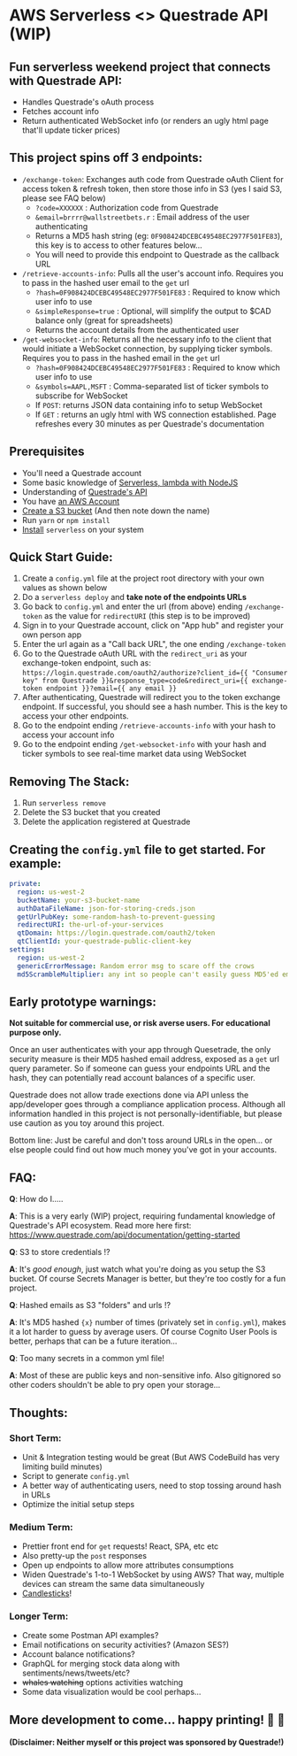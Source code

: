 # AWS Serverless <> Questrade API (WIP)

## Fun serverless weekend project that connects with Questrade API:
- Handles Questrade's oAuth process
- Fetches account info
- Return authenticated WebSocket info (or renders an ugly html page that'll update ticker prices)

## This project spins off 3 endpoints:
- `/exchange-token`: Exchanges auth code from Questrade oAuth Client for access token & refresh token, then store those info in S3 (yes I said S3, please see FAQ below)
  - `?code=XXXXXX` : Authorization code from Questrade
  - `&email=brrrr@wallstreetbets.r` : Email address of the user authenticating
  - Returns a MD5 hash string (eg: `0F908424DCEBC49548EC2977F501FE83`), this key is to access to other features below...
  - You will need to provide this endpoint to Questrade as the callback URL
- `/retrieve-accounts-info`: Pulls all the user's account info. Requires you to pass in the hashed user email to the `get` url
  - `?hash=0F908424DCEBC49548EC2977F501FE83` : Required to know which user info to use
  - `&simpleResponse=true` : Optional, will simplify the output to $CAD balance only (great for spreadsheets)
  - Returns the account details from the authenticated user
- `/get-websocket-info`: Returns all the necessary info to the client that would initiate a WebSocket connection, by supplying ticker symbols. Requires you to pass in the hashed email in the `get` url
  - `?hash=0F908424DCEBC49548EC2977F501FE83` : Required to know which user info to use
  - `&symbols=AAPL,MSFT` : Comma-separated list of ticker symbols to subscribe for WebSocket
  - If `POST`: returns JSON data containing info to setup WebSocket
  - If `GET` : returns an ugly html with WS connection established. Page refreshes every 30 minutes as per Questrade's documentation

## Prerequisites
- You'll need a Questrade account
- Some basic knowledge of [Serverless, lambda with NodeJS](https://www.serverless.com/framework/docs/providers/aws/guide/quick-start/)
- Understanding of [Questrade's API](https://www.questrade.com/api/documentation/getting-started)
- You have [an AWS Account](https://aws.amazon.com/)
- [Create a S3 bucket](https://docs.aws.amazon.com/AmazonS3/latest/user-guide/create-bucket.html) (And then note down the name)
- Run `yarn` or `npm install`
- [Install](https://www.npmjs.com/package/serverless) `serverless` on your system

## Quick Start Guide:
1. Create a `config.yml` file at the project root directory with your own values as shown below
1. Do a `serverless deploy` and **take note of the endpoints URLs**
1. Go back to `config.yml` and enter the url (from above) ending `/exchange-token` as the value for `redirectURI` (this step is to be improved)
1. Sign in to your Questrade account, click on "App hub" and register your own person app
1. Enter the url again as a "Call back URL", the one ending `/exchange-token`
1. Go to the Questrade oAuth URL with the `redirect_uri` as your exchange-token endpoint, such as: `https://login.questrade.com/oauth2/authorize?client_id={{ "Consumer key" from Questrade }}&response_type=code&redirect_uri={{ exchange-token endpoint }}?email={{ any email }}`
1. After authenticating, Questrade will redirect you to the token exchange endpoint. If successful, you should see a hash number. This is the key to access your other endpoints.
1. Go to the endpoint ending `/retrieve-accounts-info` with your hash to access your account info
1. Go to the endpoint ending `/get-websocket-info` with your hash and ticker symbols to see real-time market data using WebSocket

## Removing The Stack:
1. Run `serverless remove`
1. Delete the S3 bucket that you created
1. Delete the application registered at Questrade

## Creating the `config.yml` file to get started. For example:
```yml
private:
  region: us-west-2
  bucketName: your-s3-bucket-name
  authDataFileName: json-for-storing-creds.json
  getUrlPubKey: some-random-hash-to-prevent-guessing
  redirectURI: the-url-of-your-services
  qtDomain: https://login.questrade.com/oauth2/token
  qtClientId: your-questrade-public-client-key
settings:
  region: us-west-2
  genericErrorMessage: Random error msg to scare off the crows
  md5ScrambleMultiplier: any int so people can't easily guess MD5'ed emails
```

## Early prototype warnings:
**Not suitable for commercial use, or risk averse users. For educational purpose only.**

Once an user authenticates with your app through Quesetrade, the only security measure is their MD5 hashed email address, exposed as a `get` url query parameter. So if someone can guess your endpoints URL and the hash, they can potentially read account balances of a specific user.

Questrade does not allow trade exections done via API unless the app/developer goes through a compliance application process. Although all information handled in this project is not personally-identifiable, but please use caution as you toy around this project.

Bottom line: Just be careful and don't toss around URLs in the open... or else people could find out how much money you've got in your accounts.

## FAQ:
**Q**: How do I.....

**A**: This is a very early (WIP) project, requiring fundamental knowledge of Questrade's API ecosystem. Read more here first: https://www.questrade.com/api/documentation/getting-started

**Q**: S3 to store credentials !?

**A**: It's _good enough_, just watch what you're doing as you setup the S3 bucket. Of course Secrets Manager is better, but they're too costly for a fun project.

**Q**: Hashed emails as S3 "folders" and urls !?

**A**: It's MD5 hashed `{x}` number of times (privately set in `config.yml`), makes it a lot harder to guess by average users. Of course Cognito User Pools is better, perhaps that can be a future iteration...

**Q**: Too many secrets in a common yml file!

**A**: Most of these are public keys and non-sensitive info. Also gitignored so other coders shouldn't be able to pry open your storage...

## Thoughts:
### Short Term:
- Unit & Integration testing would be great (But AWS CodeBuild has very limiting build minutes)
- Script to generate `config.yml`
- A better way of authenticating users, need to stop tossing around hash in URLs
- Optimize the initial setup steps

### Medium Term:
- Prettier front end for `get` requests! React, SPA, etc etc
- Also pretty-up the `post` responses
- Open up endpoints to allow more attributes consumptions
- Widen Questrade's 1-to-1 WebSocket by using AWS? That way, multiple devices can stream the same data simultaneously
- [Candlesticks](https://www.questrade.com/api/documentation/rest-operations/market-calls/markets-candles-id)!

### Longer Term:
- Create some Postman API examples?
- Email notifications on security activities? (Amazon SES?)
- Account balance notifications?
- GraphQL for merging stock data along with sentiments/news/tweets/etc?
- ~~whales watching~~ options activities watching
- Some data visualization would be cool perhaps...

## More development to come... happy printing! 💎 🙌
#### (Disclaimer: Neither myself or this project was sponsored by Questrade!)
